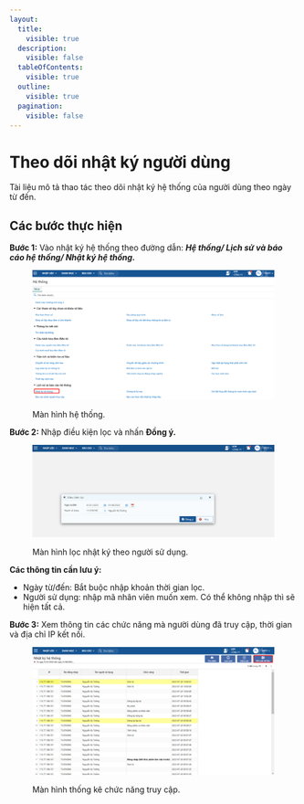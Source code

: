 ```yaml
---
layout:
  title:
    visible: true
  description:
    visible: false
  tableOfContents:
    visible: true
  outline:
    visible: true
  pagination:
    visible: false
---
```


# Theo dõi nhật ký người dùng

Tài liệu mô tả thao tác theo dõi nhật ký hệ thống của người dùng theo ngày từ đến.

## Các bước thực hiện

**Bước 1:** Vào nhật ký hệ thống theo đường dẫn: _**Hệ thống/ Lịch sử và báo cáo hệ thống/ Nhật ký hệ thống.**_

<figure><img src="../.gitbook/assets/image (45).png" alt=""><figcaption><p>Màn hình hệ thống.</p></figcaption></figure>

**Bước 2:** Nhập điều kiện lọc và nhấn **Đồng ý.**

<figure><img src="../.gitbook/assets/image (46).png" alt=""><figcaption><p>Màn hình lọc nhật ký theo người sử dụng.</p></figcaption></figure>

**Các thông tin cần lưu ý:**

* Ngày từ/đến: Bắt buộc nhập khoản thời gian lọc.
* Người sử dụng: nhập mã nhân viên muốn xem. Có thể không nhập thì sẽ hiện tất cả.

**Bước 3:** Xem thông tin các chức năng mà người dùng đã truy cập, thời gian và địa chỉ IP kết nối.

<figure><img src="../.gitbook/assets/image (47).png" alt=""><figcaption><p>Màn hình thống kê chức năng truy cập.</p></figcaption></figure>
